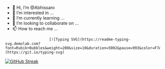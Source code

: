 - 👋 Hi, I’m @Abhissaro
- 👀 I’m interested in ...
- 🌱 I’m currently learning ...
- 💞️ I’m looking to collaborate on ...
- 📫 How to reach me ...

<!---
Abhissaro/Abhissaro is a ✨ special ✨ repository because its `README.md` (this file) appears on your GitHub profile.
You can click the Preview link to take a look at your changes.
--->
                        [![Typing SVG](https://readme-typing-svg.demolab.com?font=Rubik+Bubbles&weight=200&size=10&duration=5002&pause=993&color=F7A338&background=FF68CD00&multiline=true&width=435&lines=Abhinaya+Saravanan;AI+ML+Enthusiast;Interested+in+Datascience%2C+Machine+Learnine+and+Computer+Vision)](https://git.io/typing-svg)




[![GitHub Streak](https://streak-stats.demolab.com?user=Abhissaro&theme=highcontrast&hide_border=true&border_radius=4.6&date_format=%5BY.%5Dn.j)](https://git.io/streak-stats)
